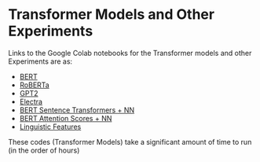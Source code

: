 # Transformer Models and Other Experiments

Links to the Google Colab notebooks for the Transformer models and other Experiments are as:

* [BERT](https://colab.research.google.com/drive/1b9C2tsyZjKMUkQtW2Xmg1TuNb7_nwAhK?usp=sharing)
* [RoBERTa](https://colab.research.google.com/drive/1xCUnHC-jk5B1CgCTCqhEfZUJqq6N8RKn?usp=sharing)
* [GPT2](https://colab.research.google.com/drive/1M-ojY0UzbrRmcG3UBfK3Kb9fdzDmLPlV?usp=sharing)
* [Electra](https://colab.research.google.com/drive/1YlvW_TOQJr3VWeY6TmpcCPtWf9QKTLga?usp=sharing)
* [BERT Sentence Transformers + NN](https://colab.research.google.com/drive/1ERN7Tr7qNpyNmyBZ6dLRtK7Pwvkgkrm4?usp=sharing)
* [BERT Attention Scores + NN](https://colab.research.google.com/drive/19EoQaR8x4VPIvFyzA6dH7j58LIFykCF_?usp=sharing)
* [Linguistic Features](https://colab.research.google.com/drive/1BqHujGmsumZqkKLE4zdPemUy-zE0oKsu?usp=sharing)

These codes (Transformer Models) take a significant amount of time to run (in the order of hours)
